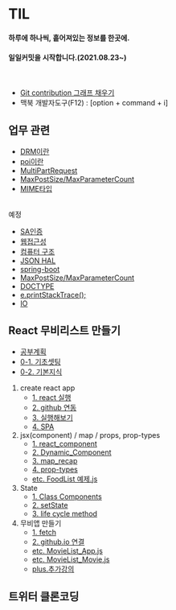 # TIL

#### 하루에 하나씩, 흩어져있는 정보를 한곳에.
####  일일커밋을 시작합니다.(2021.08.23~)
<br>


<!-- 개괄은 이렇게 사용하기로 합니다. -->
<!-- 
폴더 이름엔 스페이스 공백이 있으면 링크 인식이 안됩니다.
## 대주제
* 폴더 이름
    + 소주제
        - [제목](./폴더이름/경로.md)
        - 쭉쭉 쓰기 
-->

<!-- Git push 메시지 -->
<!--
git add .
git commit -m "커밋메시지"
git push origin
 -->
 
<!-- Git 내용 업데이트 -->
<!--
git pull origin
아무것도 없는 상태에서 연결하는건 git clone이다.
 -->

* [Git contribution 그래프 채우기](./Git_contribution.md)
* 맥북 개발자도구(F12) : [option + command + i]


## 업무 관련
* [DRM이란](./업무지식/DRM.md)
* [poi이란](./업무지식/poi.md)
* [MultiPartRequest](./업무지식/MultiPartRequest.md)
* [MaxPostSize/MaxParameterCount](./업무지식/MaxPostSize.md)
* [MIME타입](./업무지식/MimeType.md)

<br>
예정

* [SA인증](./업무지식/SA인증.md)
* [웹접근성](./업무지식/웹접근성.md)
* [컴퓨터 구조](./업무지식/컴퓨터구조.md)
* [JSON HAL](./업무지식/JSON_HAL.md)
* [spring-boot](./업무지식/spring-boot.md)
* [MaxPostSize/MaxParameterCount](./업무지식/MaxPostSize.md)
* [DOCTYPE](./업무지식/DOCTYPE.md)
* [e.printStackTrace();](./업무지식/e.printStackTrace();.md)
* [IO](./업무지식/IO.md)


    

## React 무비리스트 만들기
* [공부계획](./React_MovieList/계획.md)
* [0-1. 기초셋팅](./React_MovieList/셋팅.md)
* [0-2. 기본지식](./React_MovieList/기본지식.md)
1. create react app
    + [1. react 실행](./React_MovieList/react_실행.md)
    + [2. github 연동](./React_MovieList/github_연동.md)
    + [3. 실행해보기](./React_MovieList/실행해보기.md)
    + [4. SPA](./React_MovieList/SPA.md)
2. jsx(component) / map / props, prop-types
    + [1. react_component](./React_MovieList/react_component.md)
    + [2. Dynamic_Component](./React_MovieList/Dynamic_Component.md)
    + [3. map_recap](./React_MovieList/map_recap.md)
    + [4. prop-types](./React_MovieList/prop-types.md)
    + [etc. FoodList 예제.js](./React_MovieList/FoodList_App.js)
3. State
    + [1. Class Components](./React_MovieList/Class_Components.md)
    + [2. setState](./React_MovieList/setState.md)
    + [3. life cycle method](./React_MovieList/life_cycle_method.md)
4. 무비앱 만들기
    + [1. fetch](./React_MovieList/fetch.md)
    + [2. github.io 연결](./React_MovieList/github_io.md)
    + [etc. MovieList_App.js](./React_MovieList/MovieList_App.js)
    + [etc. MovieList_Movie.js](./React_MovieList/MovieList_Movie.js)
    + [plus.추가강의](./React_MovieList/PlusLecture.md)


## 트위터 클론코딩